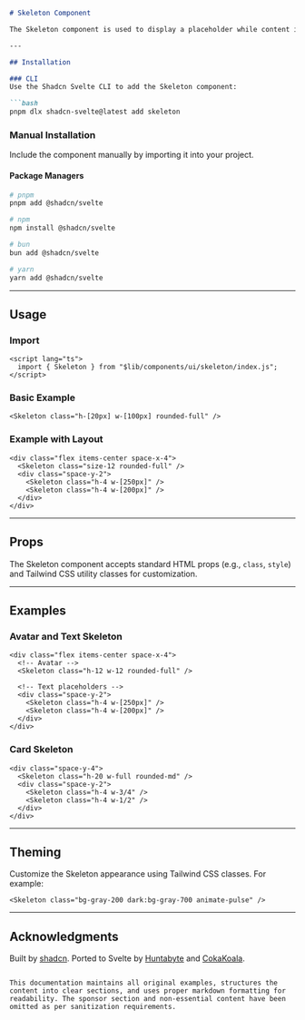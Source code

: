 

```markdown
# Skeleton Component

The Skeleton component is used to display a placeholder while content is loading, providing a visual indication of loading states.

---

## Installation

### CLI
Use the Shadcn Svelte CLI to add the Skeleton component:

```bash
pnpm dlx shadcn-svelte@latest add skeleton
```

### Manual Installation
Include the component manually by importing it into your project.

#### Package Managers
```bash
# pnpm
pnpm add @shadcn/svelte

# npm
npm install @shadcn/svelte

# bun
bun add @shadcn/svelte

# yarn
yarn add @shadcn/svelte
```

---

## Usage

### Import
```svelte
<script lang="ts">
  import { Skeleton } from "$lib/components/ui/skeleton/index.js";
</script>
```

### Basic Example
```svelte
<Skeleton class="h-[20px] w-[100px] rounded-full" />
```

### Example with Layout
```svelte
<div class="flex items-center space-x-4">
  <Skeleton class="size-12 rounded-full" />
  <div class="space-y-2">
    <Skeleton class="h-4 w-[250px]" />
    <Skeleton class="h-4 w-[200px]" />
  </div>
</div>
```

---

## Props
The Skeleton component accepts standard HTML props (e.g., `class`, `style`) and Tailwind CSS utility classes for customization.

---

## Examples

### Avatar and Text Skeleton
```svelte
<div class="flex items-center space-x-4">
  <!-- Avatar -->
  <Skeleton class="h-12 w-12 rounded-full" />

  <!-- Text placeholders -->
  <div class="space-y-2">
    <Skeleton class="h-4 w-[250px]" />
    <Skeleton class="h-4 w-[200px]" />
  </div>
</div>
```

### Card Skeleton
```svelte
<div class="space-y-4">
  <Skeleton class="h-20 w-full rounded-md" />
  <div class="space-y-2">
    <Skeleton class="h-4 w-3/4" />
    <Skeleton class="h-4 w-1/2" />
  </div>
</div>
```

---

## Theming
Customize the Skeleton appearance using Tailwind CSS classes. For example:
```svelte
<Skeleton class="bg-gray-200 dark:bg-gray-700 animate-pulse" />
```

---

## Acknowledgments
Built by [shadcn](https://shadcn.com). Ported to Svelte by [Huntabyte](https://github.com/huntabyte) and [CokaKoala](https://github.com/CokaKoala).
```

This documentation maintains all original examples, structures the content into clear sections, and uses proper markdown formatting for readability. The sponsor section and non-essential content have been omitted as per sanitization requirements.
```